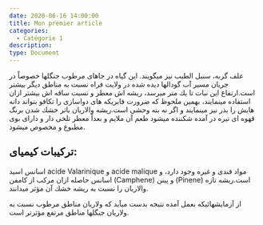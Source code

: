 ```yaml
---
date: 2020-06-16 14:00:00
title: Mon premier article
categories:
  - Catégorie 1
description:
type: Document
---
```


علف گربه، سنبل الطيب نيز ميگويند. اين گياه در جاهای مرطوب جنگلها خصوصاً در جريان مسير آب گودالها ديده شده در ولايت فراه نسبت به مناطق ديگر بيشتر است.ارتفاع اين نبات تا يك متر ميرسد، ريشه اش معطر و نسبت ساقه اش بيشتر ازان استفاده مينمايند، بهمين ملحوظ كه ضرورت فابريكه های دواسازی را تكافو بتواند دانه هايش را بذر نيز مينمايند و اگر نه بته وحشی است.ريشه والاريان باثر خشك شدن برنگ قهوه ای تيره در آمده شكننده ميشود طعم آن ملايم و بعداً معطر تلخی دار و دارای بوی مطبوع و مخصوص ميشود.

## تركيبات كيميای:

اسانس اسيد acide Valarinique و acide malique مواد قندی و غيره وجود دارد، و اسانس حاصله ازان مركب از كامفن (Camphene) و پينن (Pinene) است.ريشه تازه والاريان را نسبت به ريشه خشك آن مؤثر ميدانند.

از آزمايشهائيكه بعمل آمده نتيجه بدست ميآيد كه ولاريان مناطق مرطوب نسبت به ولاريان جنگلها مناطق مرتفع مؤثرتر است.

&nbsp;